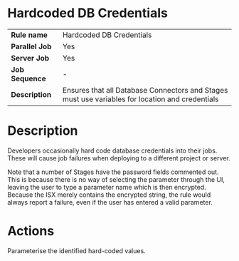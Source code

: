 # Hardcoded DB Credentials

|     |     |
| --- | --- |
| **Rule name** | Hardcoded DB Credentials |
| **Parallel Job** | Yes |
| **Server Job** | Yes |
| **Job Sequence** | \-  |
| **Description** | Ensures that all Database Connectors and Stages must use variables for location and credentials |

# Description

Developers occasionally hard code database credentials into their jobs. These will cause job failures when deploying to a different project or server.

Note that a number of Stages have the password fields commented out. This is because there is no way of selecting the parameter through the UI, leaving the user to type a parameter name which is then encrypted. Because the ISX merely contains the encrypted string, the rule would always report a failure, even if the user has entered a valid parameter.

# Actions

Parameterise the identified hard-coded values.